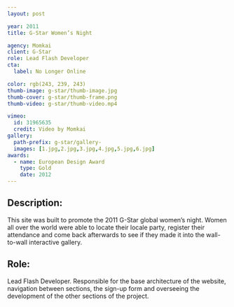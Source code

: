 ```yaml
---
layout: post

year: 2011
title: G-Star Women’s Night

agency: Momkai
client: G-Star
role: Lead Flash Developer
cta:
  label: No Longer Online

color: rgb(243, 239, 243)
thumb-image: g-star/thumb-image.jpg
thumb-cover: g-star/thumb-frame.png
thumb-video: g-star/thumb-video.mp4

vimeo:
  id: 31965635
  credit: Video by Momkai
gallery:
  path-prefix: g-star/gallery-
  images: [1.jpg,2.jpg,3.jpg,4.jpg,5.jpg,6.jpg]
awards:
  - name: European Design Award
    type: Gold
    date: 2012
---
```

Description:
------------
This site was built to promote the 2011 G-Star global women’s night. Women all over the world were able to locate their locale party, register their attendance and come back afterwards to see if they made it into the wall-to-wall interactive gallery.

Role:
-----
Lead Flash Developer. Responsible for the base architecture of the website, navigation between sections, the sign-up form and overseeing the development of the other sections of the project.
